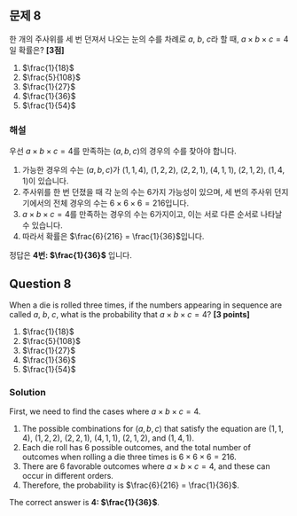 ## 문제 8
한 개의 주사위를 세 번 던져서 나오는 눈의 수를 차례로 $a$, $b$, $c$라 할 때, $a \times b \times c = 4$일 확률은? **[3점]**

1. $\frac{1}{18}$  
2. $\frac{5}{108}$  
3. $\frac{1}{27}$  
4. $\frac{1}{36}$  
5. $\frac{1}{54}$  

### 해설  
우선 $a \times b \times c = 4$를 만족하는 $(a, b, c)$의 경우의 수를 찾아야 합니다.

1. 가능한 경우의 수는 $(a, b, c)$가 $(1, 1, 4)$, $(1, 2, 2)$, $(2, 2, 1)$, $(4, 1, 1)$, $(2, 1, 2)$, $(1, 4, 1)$이 있습니다.
2. 주사위를 한 번 던졌을 때 각 눈의 수는 6가지 가능성이 있으며, 세 번의 주사위 던지기에서의 전체 경우의 수는 $6 \times 6 \times 6 = 216$입니다.
3. $a \times b \times c = 4$를 만족하는 경우의 수는 6가지이고, 이는 서로 다른 순서로 나타날 수 있습니다.
4. 따라서 확률은 $\frac{6}{216} = \frac{1}{36}$입니다.

정답은 **4번: $\frac{1}{36}$** 입니다.

## Question 8
When a die is rolled three times, if the numbers appearing in sequence are called $a$, $b$, $c$, what is the probability that $a \times b \times c = 4$? **[3 points]**

1. $\frac{1}{18}$  
2. $\frac{5}{108}$  
3. $\frac{1}{27}$  
4. $\frac{1}{36}$  
5. $\frac{1}{54}$  

### Solution  
First, we need to find the cases where $a \times b \times c = 4$.

1. The possible combinations for $(a, b, c)$ that satisfy the equation are $(1, 1, 4)$, $(1, 2, 2)$, $(2, 2, 1)$, $(4, 1, 1)$, $(2, 1, 2)$, and $(1, 4, 1)$.
2. Each die roll has 6 possible outcomes, and the total number of outcomes when rolling a die three times is $6 \times 6 \times 6 = 216$.
3. There are 6 favorable outcomes where $a \times b \times c = 4$, and these can occur in different orders.
4. Therefore, the probability is $\frac{6}{216} = \frac{1}{36}$.

The correct answer is **4: $\frac{1}{36}$**.
